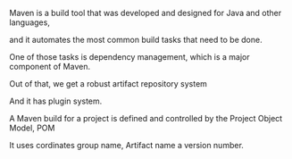 Maven is a build tool that was developed and designed for Java and other languages,

and it automates the most common build tasks that need to be done.

One of those tasks is dependency management, which is a major component of Maven.

Out of that, we get a robust artifact repository system

And it has plugin system.

A Maven build for a project is defined and controlled by the Project Object Model,
POM

It uses cordinates group name, Artifact name a version number.

